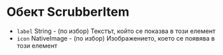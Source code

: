 # Обект ScrubberItem

* `label` String - (по избор) Текстът, който се показва в този елемент
* `icon` NativeImage - (по избор) Изображението, което се появява в този елемент